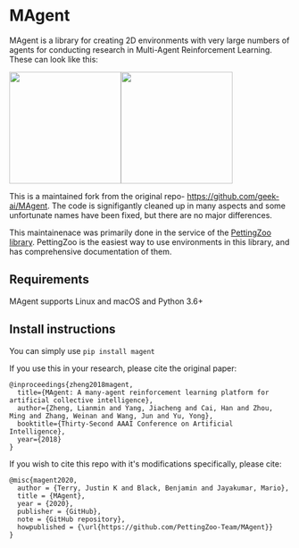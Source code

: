 # MAgent

MAgent is a library for creating 2D environments with very large numbers of agents for conducting research in Multi-Agent Reinforcement Learning. These can look like this:

<img src="magent-graph-1.gif" width="200"><img src="magent-graph-2.gif" width="200">

This is a maintained fork from the original repo- https://github.com/geek-ai/MAgent. The code is signifigantly cleaned up in many aspects and some unfortunate names have been fixed, but there are no major differences.

This maintainenace was primarily done in the service of the [PettingZoo library](https://github.com/PettingZoo-Team/PettingZoo). PettingZoo is the easiest way to use environments in this library, and has comprehensive documentation of them.

## Requirements
MAgent supports Linux and macOS and Python 3.6+


## Install instructions
You can simply use `pip install magent`


If you use this in your research, please cite the original paper:

```
@inproceedings{zheng2018magent,
  title={MAgent: A many-agent reinforcement learning platform for artificial collective intelligence},
  author={Zheng, Lianmin and Yang, Jiacheng and Cai, Han and Zhou, Ming and Zhang, Weinan and Wang, Jun and Yu, Yong},
  booktitle={Thirty-Second AAAI Conference on Artificial Intelligence},
  year={2018}
}
```

If you wish to cite this repo with it's modifications specifically, please cite:

```
@misc{magent2020,
  author = {Terry, Justin K and Black, Benjamin and Jayakumar, Mario},
  title = {MAgent},
  year = {2020},
  publisher = {GitHub},
  note = {GitHub repository},
  howpublished = {\url{https://github.com/PettingZoo-Team/MAgent}}
}
```
